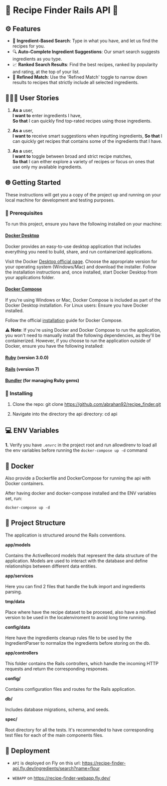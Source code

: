 # 🚀 Recipe Finder Rails API 🚀

## ⚙️ Features

- 🥄 **Ingredient-Based Search**: Type in what you have, and let us find the recipes for you.
- 🔍 **Auto-Complete Ingredient Suggestions**: Our smart search suggests ingredients as you type.
- 📈 **Ranked Search Results**: Find the best recipes, ranked by popularity and rating, at the top of your list.
- 🔄 **Refined Match**: Use the 'Refined Match' toggle to narrow down results to recipes that strictly include all selected ingredients.

## 👨🏻‍🔬 User Stories

1. **As a** user,  
   **I want to** enter ingredients I have,  
   **So that** I can quickly find top-rated recipes using those ingredients.

2. **As a** user,  
   **I want to** receive smart suggestions when inputting ingredients, 
   **So that** I can quickly get recipes that contains some of the ingredients that I have.

3. **As a** user,  
   **I want to** toggle between broad and strict recipe matches,  
   **So that** I can either explore a variety of recipes or focus on ones that use only my available ingredients.

## 🌐 Getting Started

These instructions will get you a copy of the project up and running on your local machine for development and testing purposes.

### 🔑 Prerequisites
To run this project, ensure you have the following installed on your machine:

#### [Docker Desktop](https://www.docker.com/products/docker-desktop) 
Docker provides an easy-to-use desktop application that includes everything you need to build, share, and run containerized applications.

Visit the Docker [Desktop official page](https://www.docker.com/products/docker-desktop).
Choose the appropriate version for your operating system (Windows/Mac) and download the installer.
Follow the installation instructions and, once installed, start Docker Desktop from your applications folder.

#### [Docker Compose](https://docs.docker.com/compose/install/)

If you're using Windows or Mac, Docker Compose is included as part of the Docker Desktop installation. For Linux users:
Ensure you have Docker installed.

Follow the official [installation](https://docs.docker.com/compose/install/) guide for Docker Compose.

⚠️ **Note**: If you're using Docker and Docker Compose to run the application, you won't need to manually install the following dependencies, as they'll be containerized. However, if you choose to run the application outside of Docker, ensure you have the following installed:

#### [Ruby](https://www.ruby-lang.org/en/downloads/) (version 3.0.0)
#### [Rails](https://rubyonrails.org/) (version 7)
#### [Bundler](https://bundler.io/) (for managing Ruby gems)

### 💽 Installing

1.  Clone the repo:
         git clone https://github.com/abrahan92/recipe_finder.git

2.  Navigate into the directory the api directory:
         cd api

## 💻 ENV Variables

**1.** Verify you have `.envrc` in the project root and run allowdirenv to load all the env variables before running the `docker-compose up -d` command

## 🐳 Docker

Also provide a Dockerfile and DockerCompose for running the api with Docker containers.

After having docker and docker-compose installed and the ENV variables set, run:

    docker-compose up -d

## 📁 Project Structure
The application is structured around the Rails conventions.

**app/models** <br/><br/>
Contains the ActiveRecord models that represent the data structure of the application. Models are used to interact with the database and define relationships between different data entities.

**app/services** <br/><br/>
Here you can find 2 files that handle the bulk import and ingredients parsing.

**tmp/data** <br/><br/>
Place where have the recipe dataset to be procesed, also have a minified version
to be used in the localenviroment to avoid long time running.

**config/data** <br/><br/>
Here have the ingredients cleanup rules file to be used by the IngredientParser to
normalize the ingredients before storing on the db.

**app/controllers** <br/><br/>
This folder contains the Rails controllers, which handle the incoming HTTP requests and return the corresponding responses.

**config/** <br/><br/>
Contains configuration files and routes for the Rails application.

**db/** <br/><br/>
Includes database migrations, schema, and seeds.

**spec/** <br/><br/>
Root directory for all the tests. It's recommended to have corresponding test files for each of the main components files.

## 🚀 Deployment

- `API` is deployed on Fly on this url: https://recipe-finder-api.fly.dev/ingredients/search?name=flour

- `WEBAPP` on https://recipe-finder-webapp.fly.dev/